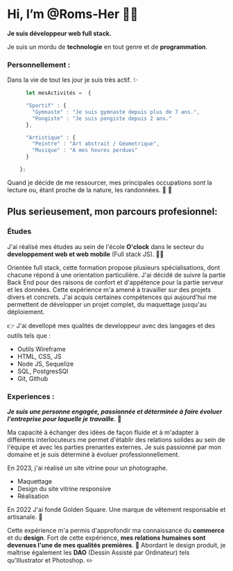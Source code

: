 

# Hi, I’m @Roms-Her 👋😀
**Je suis développeur web full stack.**

  Je suis un mordu de **technologie** en tout genre et de **programmation**. 

  ### Personnellement :
  Dans la vie de tout les jour je suis très actif. ✨

```javascript
      let mesActivités =  {

      "Sportif" : {
        "Gymnaste" : "Je suis gymnaste depuis plus de 7 ans.",
        "Pongiste" : "Je suis pongiste depuis 2 ans."
      },

      "Artistique" : {
        "Peintre" : "Art abstrait / Géometrique",
        "Musique" : "A mes heures perdues"
      }

    };
```

  Quand je décide de me ressourcer, mes principales occupations sont la lecture ou, étant proche de la nature, les randonnées. 🌿 🌳

## Plus serieusement, mon parcours profesionnel:

  ### Études

J'ai réalisé mes études au sein de l'école **O'clock** dans le secteur du **developpement web et web mobile** (Full stack JS). 🧑‍🎓

Orientée full stack, cette formation propose plusieurs spécialisations, dont chacune répond à une orientation particulière. J'ai décidé de suivre la partie Back End pour des raisons de confort et d'appétence pour la partie serveur et les données. Cette expérience m'a amené à travailler sur des projets divers et concrets. J'ai acquis certaines compétences qui aujourd'hui me permettent de développer un projet complet, du maquettage jusqu'au déploiement.

👉 J'ai devellopé mes qualités de developpeur avec des langages et des outils tels que :

  - Outils Wireframe
  - HTML, CSS, JS
  - Node JS, Sequelize
  - SQL, PostgresSQl
  - Git, Github

### Experiences :
  
***Je suis une personne engagée, passionnée et déterminée à faire évoluer l'entreprise pour laquelle je travaille.*** 💪
  
Ma capacité à échanger des idées de façon fluide et à m'adapter à différents interlocuteurs me permet d'établir des relations solides au sein de l'équipe et avec les parties prenantes externes. Je suis passionné par mon domaine et je suis déterminé à évoluer professionnellement.

En 2023, j'ai réalisé un site vitrine pour un photographe.
  - Maquettage
  - Design du site vitrine responsive
  - Réalisation

En 2022 J'ai fondé Golden Square. Une marque de vêtement responsable et artisanale. 👕

Cette expérience m'a permis d'approfondir ma connaissance du **commerce** et du **design**.
Fort de cette expérience, **mes relations humaines sont devenues l'une de mes qualités premières**. 🤝
Abordant le design produit, je maîtrise également les **DAO** (Dessin Assisté par Ordinateur) tels qu'Illustrator et Photoshop. ✏️


